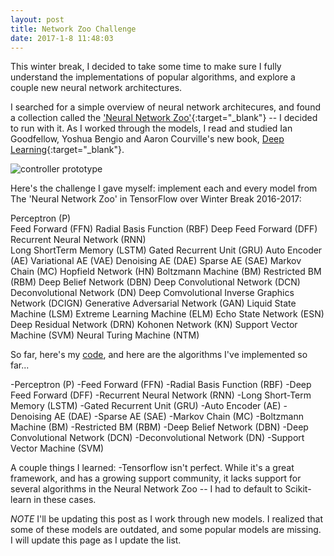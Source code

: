 ```yaml
---
layout: post
title: Network Zoo Challenge
date: 2017-1-8 11:48:03
---
```


This winter break, I decided to take some time to make sure I fully understand the implementations of popular algorithms, and explore a couple new neural network architectures.

I searched for a simple overview of neural network architecures, and found a collection called the ['Neural Network Zoo'](http://www.asimovinstitute.org/neural-network-zoo/){:target="_blank"} -- I decided to run with it. As I worked through the models, I read and studied Ian Goodfellow, Yoshua Bengio and Aaron Courville's new book, [Deep Learning](http://www.deeplearningbook.org/){:target="_blank"}.

![controller prototype](https://raw.githubusercontent.com/rileyedmunds/rileyedmunds.github.io/master/images/tensegrity/zoo/neuralnetworks.JPG)

Here's the challenge I gave myself: implement each and every model from The 'Neural Network Zoo' in TensorFlow over Winter Break 2016-2017:

Perceptron (P)  
Feed Forward (FFN) 
Radial Basis Function (RBF) 
Deep Feed Forward (DFF) 
Recurrent Neural Network (RNN)  
Long ShortTerm Memory (LSTM)
Gated Recurrent Unit (GRU)
Auto Encoder (AE)
Variational AE (VAE)
Denoising AE (DAE)
Sparse AE (SAE)
Markov Chain (MC)
Hopfield Network (HN)
Boltzmann Machine (BM)
Restricted BM (RBM)
Deep Belief Network (DBN)
Deep Convolutional Network (DCN)
Deconvolutional Network (DN)
Deep Comvolutional Inverse Graphics Network (DCIGN)
Generative Adversarial Network (GAN)
Liquid State Machine (LSM)
Extreme Learning Machine (ELM)
Echo State Network (ESN)
Deep Residual Network (DRN)
Kohonen Network (KN)
Support Vector Machine (SVM)
Neural Turing Machine (NTM)


So far, here's my [code](https://github.com/rileyedmunds/zoochallenge), and here are the algorithms I've implemented so far...


-Perceptron (P)
-Feed Forward (FFN)
-Radial Basis Function (RBF)
-Deep Feed Forward (DFF)
-Recurrent Neural Network (RNN)
-Long Short-Term Memory (LSTM)
-Gated Recurrent Unit (GRU)
-Auto Encoder (AE)
-Denoising AE (DAE)
-Sparse AE (SAE)
-Markov Chain (MC)
-Boltzmann Machine (BM)
-Restricted BM (RBM)
-Deep Belief Network (DBN)
-Deep Convolutional Network (DCN)
-Deconvolutional Network (DN)
-Support Vector Machine (SVM)

  

A couple things I learned: 
-Tensorflow isn't perfect. While it's a great framework, and has a growing support community, it lacks support for several algorithms in the Neural Network Zoo -- I had to default to Scikit-learn in these cases.

*NOTE* I'll be updating this post as I work through new models. I realized that some of these models are outdated, and some popular models are missing. I will update this page as I update the list.

    
    
